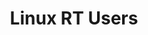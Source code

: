 ---
parent_project: linux
permalink: /engineering/projects/linux/linux-rt-users/
project_link_name: linux-rt-users
project_stats: 'true'
project_url: n/a
title: Linux RT Users
image: /assets/images/projects/kernel.png
display: false
---